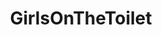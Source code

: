 ---
title: GirlsOnTheToilet
crosslinks:
- sewersidegirls
- Pee
- TrollXChromosomes
- CassieScat
- girlsontoilets
---